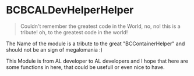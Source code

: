 # BCBCALDevHelperHelper

> Couldn't remember the greatest code in the World, no, no! this is a tribute! oh, to the greatest code in the world!

The Name of the module is a tribute to the great "BCContainerHelper" and should not be an sign of megalomania :)

This Module is from AL developer to AL developers and I hope that here are some functions in here, that could be usefull or even nice to have.
